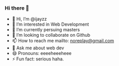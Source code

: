 ### Hi there 👋

<!--
**ijayzz/ijayzz** is a ✨ _special_ ✨ repository because its `README.md` (this file) appears on your GitHub profile.

Here are some ideas to get you started:
-->
  
- 👋 Hi, I’m @ijayzz
- 👀 I’m interested in Web Development
- 🌱 I’m currently persuing masters
- 💞️ I’m looking to collaborate on Github
- 📫 How to reach me mailto: noreplay@gmail.com
- 💬 Ask me about web dev
- 😄 Pronouns: eeeeheeeheee
- ⚡ Fun fact: serious haha.

